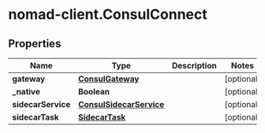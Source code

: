 # nomad-client.ConsulConnect

## Properties

Name | Type | Description | Notes
------------ | ------------- | ------------- | -------------
**gateway** | [**ConsulGateway**](ConsulGateway.md) |  | [optional] 
**_native** | **Boolean** |  | [optional] 
**sidecarService** | [**ConsulSidecarService**](ConsulSidecarService.md) |  | [optional] 
**sidecarTask** | [**SidecarTask**](SidecarTask.md) |  | [optional] 


